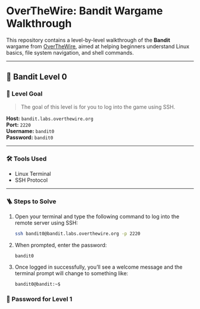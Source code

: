 # OverTheWire: Bandit Wargame Walkthrough

This repository contains a level-by-level walkthrough of the **Bandit** wargame from [OverTheWire](https://overthewire.org/wargames/bandit/), aimed at helping beginners understand Linux basics, file system navigation, and shell commands.

---

## 📘 Bandit Level 0

### 🧩 Level Goal

> The goal of this level is for you to log into the game using SSH.

**Host:** `bandit.labs.overthewire.org`  
**Port:** `2220`  
**Username:** `bandit0`  
**Password:** `bandit0`

---

### 🛠 Tools Used

- Linux Terminal 
- SSH Protocol

---

### 🪜 Steps to Solve

1. Open your terminal and type the following command to log into the remote server using SSH:

    ```bash
    ssh bandit0@bandit.labs.overthewire.org -p 2220
    ```

2. When prompted, enter the password:

    ```
    bandit0
    ```

3. Once logged in successfully, you’ll see a welcome message and the terminal prompt will change to something like:

    ```
    bandit0@bandit:~$
    ```

### 🔑 Password for Level 1
